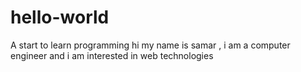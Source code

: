 # hello-world
A start to learn programming
hi my name is samar , i am a computer engineer and i am interested in web technologies
